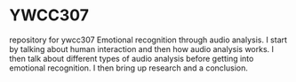 # YWCC307
repository for ywcc307
Emotional recognition through audio analysis. I start by talking about human interaction and then how audio analysis works. I then talk about different types of audio analysis before getting into emotional recognition. I then bring up research and a conclusion. 
